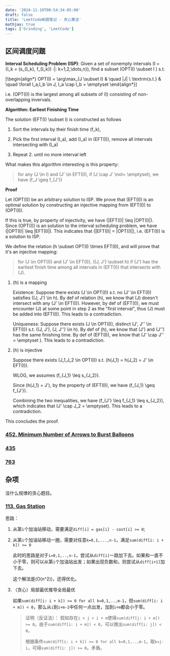 ```yaml
---
date: '2024-11-19T00:54:34-05:00'
draft: false
title: 'LeetCode刷题笔记 - 贪心算法'
mathjax: true
tags: ['Grinding', 'LeetCode']
---
```


## 区间调度问题

**Interval Scheduling Problem (ISP)**: Given a set of nonempty intervals \(I = \{I_k = (s_{I_k}, f_{I_k}) \:|\: k=1,2,\dots,n\}\), find a subset \(OPT(I) \subset I \) s.t. 


\[\begin{align*}
     OPT(I) = 
    \arg\max_{J \subset I} & \quad |J| \\
             \textrm{s.t.} & \quad \forall I_a,I_b \in J, I_a \cap I_b = \emptyset
\end{align*}\]

i.e. \(OPT(I)\) is the largest among all subsets of \(I\) consisting of non-overlapping invervals.

**Algorithm: Earliest Finishing Time**

The solution \(EFT(I) \subset I\) is constructed as follows

1. Sort the intervals by their finish time \(f_k\),
 
2. Pick the first interval \(I_a\), add \(I_a\) in \(EFT(I)\), remove all intervals intersecting with \(I_a\)
 
3. Repeat 2. until no more interval left

What makes this algorithm interesting is this property: 

> for any \(J \in I\) and \(J' \in EFT(I)\), if \(J \cap J' \not= \emptyset\), we have \(f_J \geq f_{J'}\)

**Proof**

Let \(OPT(I)\) be an arbitrary solution to ISP. We prove that \(EFT(I)\) is an optimal solution by constructing an injective mapping from \(EFT(I)\) to \(OPT(I)\). 

If this is true, by property of injectivity, we have \(|EFT(I)| \leq |OPT(I)|\). Since \(OPT(I)\) is an solution to the interval scheduling problem, we have \(|OPT(I)| \leq |EFT(I)|\). This indicates that \(|EFT(I)| = |OPT(I)|\), i.e. \(EFT(I)\) is a solution to ISP.

We define the relation \(h \subset OPT(I) \times EFT(I)\), and will prove that it's an injective mapping: 

> for \(J \in OPT(I)\) and \(J' \in EFT(I)\), \((J, J') \subset h\) if \(J'\) has the earliest finish time among all intervals in \(EFT(I)\) that intersects with \(J\).

1. \(h\) is a mapping

    Existence: Suppose there exists \(J \in OPT(I)\) s.t. no \(J' \in EFT(I)\) satisfies \((J, J') \in h\). By def of relation \(h\), we know that \(J\) doesn't intersect with any \(J' \in EFT(I)\). However, by def of \(EFT(I)\), we must encounter \(J\) at some point in step 2 as the "first interval", thus \(J\) must be added into \(EFT(I)\). This leads to a contradiction.

    Uniqueness: Suppose there exists \(J \in OPT(I)\), distinct \(J', J'' \in EFT(I)\) s.t. \((J, J'), (J, J'') \in h\). By def of \(h\), we know that \(J'\) and \(J''\) has the same finishing time. By def of \(EFT(I)\), we know that \(J' \cap J'' = \emptyset \). This leads to a contradiction.

2. \(h\) is injective

    Suppose there exists \(J_1,J_2 \in OPT(I)\) s.t. \(h(J_1) = h(J_2) = J' \in EFT(I)\). 
    
    WLOG, we assumes \(f_{J_1} \leq s_{J_2}\).

    Since \(h(J_1) = J'\), by the property of \(EFT(I)\), we have \(f_{J_1} \geq f_{J'}\).

    Combining the two inequalities, we have \(f_{J'} \leq f_{J_1} \leq s_{J_2}\), which indicates that \(J' \cap J_2 = \emptyset\). This leads to a contradiction.

This concludes the proof.

### [452. Minimum Number of Arrows to Burst Balloons](https://leetcode.com/problems/minimum-number-of-arrows-to-burst-balloons/description/)



### [435]()

### [763]()

## 杂项

没什么规律的贪心题目。

### [113. Gas Station](https://leetcode.com/problems/gas-station)

思路：

1. 从第`i`个加油站移动，需要满足`diff[i] = gas[i] - cost[i] >= 0`;

2. 从第`i`个加油站移动一圈，需要对任意`k=0,1,...,n-1`，满足`sum(diff[i: i + k]) >= 0`

    此时的思路是对于`i=0,1,..,n-1`，尝试从`diff[i]`一路加下去。如果和一直不小于零，则可以从第`i`个加油站出发；如果出现负数和，则尝试从`diff[i+1]`加下去。

    这个解法是\(O(n^2)\)，还得优化。

3. （贪心）局部最优推导全局最优

    如果`sum(diff[i: i + k]) >= 0 for all k=0,1,..,m-1`，但`sum(diff[i: i + m]) < 0`，那么从`i`到`i+m-1`中任何一点出发，加到`i+m`都会小于零。

    > 证明（反证法）：
    > 假如存在`i < j < i + m`使得`sum(diff[j: i + m]) >= 0`。由于`sum(diff[i: i + m]) < 0`，可以推出`sum(diff[i: j]) < 0`。
    > 
    > 根据条件`sum(diff[i: i + k]) >= 0 for all k=0,1,..,m-1`，取`k=j-i`，可得`sum(diff[i: j]) >= 0`。矛盾。

